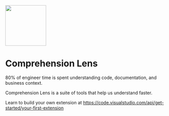 <img src="https://www.dropbox.com/scl/fi/ujpbmjaz1ifaz9z7dlr64/logo128x128.png?rlkey=huvscfjwquvubyvur2ieh5kik&raw=1" width="128px" height="128px" />

# Comprehension Lens

80% of engineer time is spent understanding code, documentation, and business context.

Comprehension Lens is a suite of tools that help us understand faster.

Learn to build your own extension at <https://code.visualstudio.com/api/get-started/your-first-extension>
